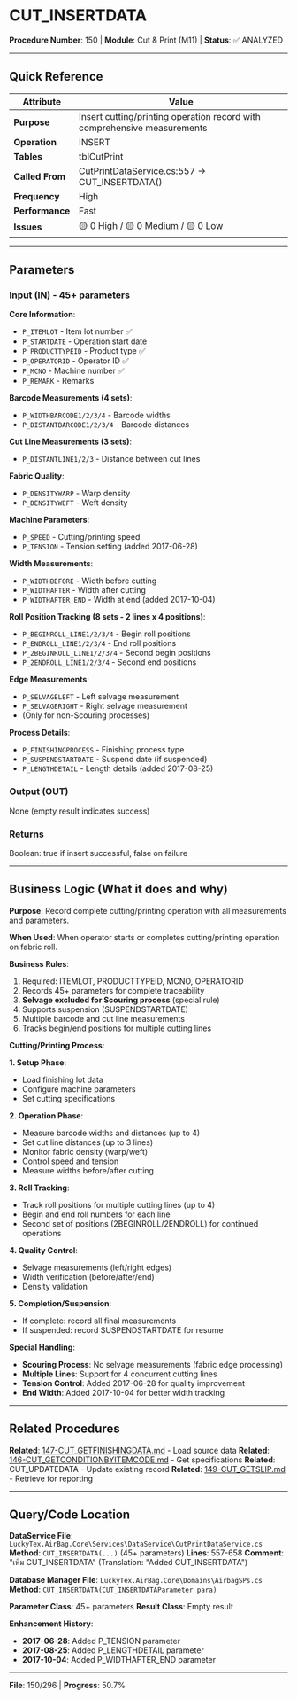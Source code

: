 # CUT_INSERTDATA

**Procedure Number**: 150 | **Module**: Cut & Print (M11) | **Status**: ✅ ANALYZED

---

## Quick Reference

| Attribute | Value |
|-----------|-------|
| **Purpose** | Insert cutting/printing operation record with comprehensive measurements |
| **Operation** | INSERT |
| **Tables** | tblCutPrint |
| **Called From** | CutPrintDataService.cs:557 → CUT_INSERTDATA() |
| **Frequency** | High |
| **Performance** | Fast |
| **Issues** | 🟡 0 High / 🟡 0 Medium / 🟡 0 Low |

---

## Parameters

### Input (IN) - 45+ parameters

**Core Information**:
- `P_ITEMLOT` - Item lot number ✅
- `P_STARTDATE` - Operation start date
- `P_PRODUCTTYPEID` - Product type ✅
- `P_OPERATORID` - Operator ID ✅
- `P_MCNO` - Machine number ✅
- `P_REMARK` - Remarks

**Barcode Measurements (4 sets)**:
- `P_WIDTHBARCODE1/2/3/4` - Barcode widths
- `P_DISTANTBARCODE1/2/3/4` - Barcode distances

**Cut Line Measurements (3 sets)**:
- `P_DISTANTLINE1/2/3` - Distance between cut lines

**Fabric Quality**:
- `P_DENSITYWARP` - Warp density
- `P_DENSITYWEFT` - Weft density

**Machine Parameters**:
- `P_SPEED` - Cutting/printing speed
- `P_TENSION` - Tension setting (added 2017-06-28)

**Width Measurements**:
- `P_WIDTHBEFORE` - Width before cutting
- `P_WIDTHAFTER` - Width after cutting
- `P_WIDTHAFTER_END` - Width at end (added 2017-10-04)

**Roll Position Tracking (8 sets - 2 lines x 4 positions)**:
- `P_BEGINROLL_LINE1/2/3/4` - Begin roll positions
- `P_ENDROLL_LINE1/2/3/4` - End roll positions
- `P_2BEGINROLL_LINE1/2/3/4` - Second begin positions
- `P_2ENDROLL_LINE1/2/3/4` - Second end positions

**Edge Measurements**:
- `P_SELVAGELEFT` - Left selvage measurement
- `P_SELVAGERIGHT` - Right selvage measurement
- (Only for non-Scouring processes)

**Process Details**:
- `P_FINISHINGPROCESS` - Finishing process type
- `P_SUSPENDSTARTDATE` - Suspend date (if suspended)
- `P_LENGTHDETAIL` - Length details (added 2017-08-25)

### Output (OUT)

None (empty result indicates success)

### Returns

Boolean: true if insert successful, false on failure

---

## Business Logic (What it does and why)

**Purpose**: Record complete cutting/printing operation with all measurements and parameters.

**When Used**: When operator starts or completes cutting/printing operation on fabric roll.

**Business Rules**:
1. Required: ITEMLOT, PRODUCTTYPEID, MCNO, OPERATORID
2. Records 45+ parameters for complete traceability
3. **Selvage excluded for Scouring process** (special rule)
4. Supports suspension (SUSPENDSTARTDATE)
5. Multiple barcode and cut line measurements
6. Tracks begin/end positions for multiple cutting lines

**Cutting/Printing Process**:

**1. Setup Phase**:
- Load finishing lot data
- Configure machine parameters
- Set cutting specifications

**2. Operation Phase**:
- Measure barcode widths and distances (up to 4)
- Set cut line distances (up to 3 lines)
- Monitor fabric density (warp/weft)
- Control speed and tension
- Measure widths before/after cutting

**3. Roll Tracking**:
- Track roll positions for multiple cutting lines (up to 4)
- Begin and end roll numbers for each line
- Second set of positions (2BEGINROLL/2ENDROLL) for continued operations

**4. Quality Control**:
- Selvage measurements (left/right edges)
- Width verification (before/after/end)
- Density validation

**5. Completion/Suspension**:
- If complete: record all final measurements
- If suspended: record SUSPENDSTARTDATE for resume

**Special Handling**:
- **Scouring Process**: No selvage measurements (fabric edge processing)
- **Multiple Lines**: Support for 4 concurrent cutting lines
- **Tension Control**: Added 2017-06-28 for quality improvement
- **End Width**: Added 2017-10-04 for better width tracking

---

## Related Procedures

**Related**: [147-CUT_GETFINISHINGDATA.md](./147-CUT_GETFINISHINGDATA.md) - Load source data
**Related**: [146-CUT_GETCONDITIONBYITEMCODE.md](./146-CUT_GETCONDITIONBYITEMCODE.md) - Get specifications
**Related**: CUT_UPDATEDATA - Update existing record
**Related**: [149-CUT_GETSLIP.md](./149-CUT_GETSLIP.md) - Retrieve for reporting

---

## Query/Code Location

**DataService File**: `LuckyTex.AirBag.Core\Services\DataService\CutPrintDataService.cs`
**Method**: `CUT_INSERTDATA(...)` (45+ parameters)
**Lines**: 557-658
**Comment**: "เพิ่ม CUT_INSERTDATA" (Translation: "Added CUT_INSERTDATA")

**Database Manager File**: `LuckyTex.AirBag.Core\Domains\AirbagSPs.cs`
**Method**: `CUT_INSERTDATA(CUT_INSERTDATAParameter para)`

**Parameter Class**: 45+ parameters
**Result Class**: Empty result

**Enhancement History**:
- **2017-06-28**: Added P_TENSION parameter
- **2017-08-25**: Added P_LENGTHDETAIL parameter
- **2017-10-04**: Added P_WIDTHAFTER_END parameter

---

**File**: 150/296 | **Progress**: 50.7%
